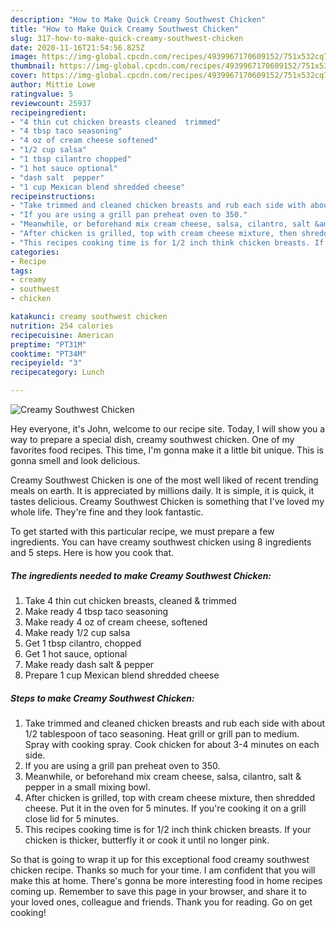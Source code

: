 ```yaml
---
description: "How to Make Quick Creamy Southwest Chicken"
title: "How to Make Quick Creamy Southwest Chicken"
slug: 317-how-to-make-quick-creamy-southwest-chicken
date: 2020-11-16T21:54:56.825Z
image: https://img-global.cpcdn.com/recipes/4939967170609152/751x532cq70/creamy-southwest-chicken-recipe-main-photo.jpg
thumbnail: https://img-global.cpcdn.com/recipes/4939967170609152/751x532cq70/creamy-southwest-chicken-recipe-main-photo.jpg
cover: https://img-global.cpcdn.com/recipes/4939967170609152/751x532cq70/creamy-southwest-chicken-recipe-main-photo.jpg
author: Mittie Lowe
ratingvalue: 5
reviewcount: 25937
recipeingredient:
- "4 thin cut chicken breasts cleaned  trimmed"
- "4 tbsp taco seasoning"
- "4 oz of cream cheese softened"
- "1/2 cup salsa"
- "1 tbsp cilantro chopped"
- "1 hot sauce optional"
- "dash salt  pepper"
- "1 cup Mexican blend shredded cheese"
recipeinstructions:
- "Take trimmed and cleaned chicken breasts and rub each side with about 1/2 tablespoon of taco seasoning. Heat grill or grill pan to medium. Spray with cooking spray. Cook chicken for about 3-4 minutes on each side."
- "If you are using a grill pan preheat oven to 350."
- "Meanwhile, or beforehand mix cream cheese, salsa, cilantro, salt &amp; pepper in a small mixing bowl."
- "After chicken is grilled, top with cream cheese mixture, then shredded cheese. Put it in the oven for 5 minutes. If you&#39;re cooking it on a grill close lid for 5 minutes."
- "This recipes cooking time is for 1/2 inch think chicken breasts. If your chicken is thicker, butterfly it or cook it until no longer pink."
categories:
- Recipe
tags:
- creamy
- southwest
- chicken

katakunci: creamy southwest chicken 
nutrition: 254 calories
recipecuisine: American
preptime: "PT31M"
cooktime: "PT34M"
recipeyield: "3"
recipecategory: Lunch

---
```



![Creamy Southwest Chicken](https://img-global.cpcdn.com/recipes/4939967170609152/751x532cq70/creamy-southwest-chicken-recipe-main-photo.jpg)

Hey everyone, it's John, welcome to our recipe site. Today, I will show you a way to prepare a special dish, creamy southwest chicken. One of my favorites food recipes. This time, I'm gonna make it a little bit unique. This is gonna smell and look delicious.



Creamy Southwest Chicken is one of the most well liked of recent trending meals on earth. It is appreciated by millions daily. It is simple, it is quick, it tastes delicious. Creamy Southwest Chicken is something that I've loved my whole life. They're fine and they look fantastic.


To get started with this particular recipe, we must prepare a few ingredients. You can have creamy southwest chicken using 8 ingredients and 5 steps. Here is how you cook that.

<!--inarticleads1-->

##### The ingredients needed to make Creamy Southwest Chicken:

1. Take 4 thin cut chicken breasts, cleaned &amp; trimmed
1. Make ready 4 tbsp taco seasoning
1. Make ready 4 oz of cream cheese, softened
1. Make ready 1/2 cup salsa
1. Get 1 tbsp cilantro, chopped
1. Get 1 hot sauce, optional
1. Make ready dash salt &amp; pepper
1. Prepare 1 cup Mexican blend shredded cheese




<!--inarticleads2-->

##### Steps to make Creamy Southwest Chicken:

1. Take trimmed and cleaned chicken breasts and rub each side with about 1/2 tablespoon of taco seasoning. Heat grill or grill pan to medium. Spray with cooking spray. Cook chicken for about 3-4 minutes on each side.
1. If you are using a grill pan preheat oven to 350.
1. Meanwhile, or beforehand mix cream cheese, salsa, cilantro, salt &amp; pepper in a small mixing bowl.
1. After chicken is grilled, top with cream cheese mixture, then shredded cheese. Put it in the oven for 5 minutes. If you&#39;re cooking it on a grill close lid for 5 minutes.
1. This recipes cooking time is for 1/2 inch think chicken breasts. If your chicken is thicker, butterfly it or cook it until no longer pink.




So that is going to wrap it up for this exceptional food creamy southwest chicken recipe. Thanks so much for your time. I am confident that you will make this at home. There's gonna be more interesting food in home recipes coming up. Remember to save this page in your browser, and share it to your loved ones, colleague and friends. Thank you for reading. Go on get cooking!

